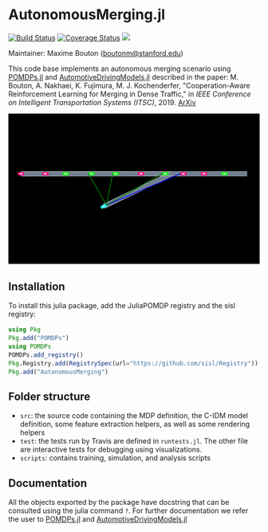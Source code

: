 # AutonomousMerging.jl

[![Build Status](https://travis-ci.org/sisl/AutonomousMerging.jl.svg?branch=master)](https://travis-ci.org/sisl/AutonomousMerging.jl)
[![Coverage Status](https://coveralls.io/repos/github/sisl/AutonomousMerging.jl/badge.svg?branch=master)](https://coveralls.io/github/sisl/AutonomousMerging.jl?branch=master)
[![](https://img.shields.io/badge/docs-latest-blue.svg)](https://sisl.github.io/AutonomousMerging.jl/latest)

Maintainer: Maxime Bouton (boutonm@stanford.edu)

This code base implements an autonomous merging scenario using [POMDPs.jl](https:://github.com/JuliaPOMDP/POMDPs.jl)
and [AutomotiveDrivingModels.jl](https://github.com/sisl/AutomotiveDrivingModels.jl) described in the paper:
M. Bouton, A. Nakhaei, K. Fujimura, M. J. Kochenderfer, "Cooperation-Aware Reinforcement Learning for Merging in Dense Traffic," in *IEEE Conference on Intelligent Transportation Systems (ITSC)*, 2019. [ArXiv](https://arxiv.org/abs/1906.11021)

<img src="demo.gif" width="700"/>

## Installation

To install this julia package, add the JuliaPOMDP registry and the sisl registry:
```julia
using Pkg 
Pkg.add("POMDPs")
using POMDPs
POMDPs.add_registry() 
Pkg.Registry.add(RegistrySpec(url="https://github.com/sisl/Registry"))
Pkg.add("AutonomousMerging")
```


## Folder structure

- `src`: the source code containing the MDP definition, the C-IDM model definition, some feature extraction helpers,
  as well as some rendering helpers
- `test`: the tests run by Travis are defined in `runtests.jl`. The other file are interactive tests for debugging using visualizations.
- `scripts`: contains training, simulation, and analysis scripts


## Documentation

All the objects exported by the package have docstring that can be consulted using the julia command `?`.
For further documentation we refer the user to [POMDPs.jl](https:://github.com/JuliaPOMDP/POMDPs.jl)
and [AutomotiveDrivingModels.jl](https://github.com/sisl/AutomotiveDrivingModels.jl)
